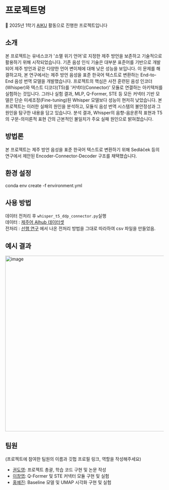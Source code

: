 # 프로젝트명

📢 2025년 1학기 [AIKU](https://github.com/AIKU-Official) 활동으로 진행한 프로젝트입니다

## 소개
본 프로젝트는 유네스코가 '소멸 위기 언어'로 지정한 제주 방언을 보존하고 기술적으로 활용하기 위해 시작되었습니다.  기존 음성 인식 기술은 대부분 표준어를 기반으로 개발되어 제주 방언과 같은 다양한 언어 변이체에 대해 낮은 성능을 보입니다.  이 문제를 해결하고자, 본 연구에서는 제주 방언 음성을 표준 한국어 텍스트로 변환하는 End-to-End 음성 번역 모델을 개발했습니다.
프로젝트의 핵심은 사전 훈련된 음성 인코더(Whisper)와 텍스트 디코더(T5)를 '커넥터(Connector)' 모듈로 연결하는 아키텍처를 실험하는 것입니다.  그러나 실험 결과, MLP, Q-Former, STE 등 모든 커넥터 기반 모델은 단순 미세조정(Fine-tuning)된 Whisper 모델보다 성능이 현저히 낮았습니다.  본 프로젝트는 이러한 실패의 원인을 분석하고, 모듈식 음성 번역 시스템의 불안정성과 그 원인을 탐구한 내용을 담고 있습니다. 분석 결과, Whisper의 음향-음운론적 표현과 T5의 구문-의미론적 표현 간의 근본적인 불일치가 주요 실패 원인으로 밝혀졌습니다. 

## 방법론

본 프로젝트는 제주 방언 음성을 표준 한국어 텍스트로 변환하기 위해 Sedláček 등의 연구에서 제안된 Encoder-Connector-Decoder 구조를 채택했습니다. 

## 환경 설정
  conda env create -f environment.yml

## 사용 방법

데이터 전처리 후 `whisper_t5_ddp_connector.py`실행 \
데이터 : [제주어 AIhub 데이터셋](https://aihub.or.kr/aihubdata/data/view.do?currMenu=115&topMenu=100&aihubDataSe=realm&dataSetSn=121) \
전처리 : [선행 연구](https://github.com/maeseok/Jeju_Translation.github.io) 에서 나온 전처리 방법을 그대로 따라하여 csv 파일을 만들었음. 

## 예시 결과

<img width="557" alt="image" src="https://github.com/user-attachments/assets/dc2dbbf9-3a5c-449f-8f41-de65787c55d6" />


## 팀원

(프로젝트에 참여한 팀원의 이름과 깃헙 프로필 링크, 역할을 작성해주세요)

- [권도영](https://github.com/douyoung89): 프로젝트 총괄, 학습 코드 구현 및 논문 작성
- [이창엽](): Q-Former 및 STE 커넥터 모듈 구현 및 실험
- [홍예진]():  Baseline 모델 및 UMAP 시각화 구현 및 실험 
